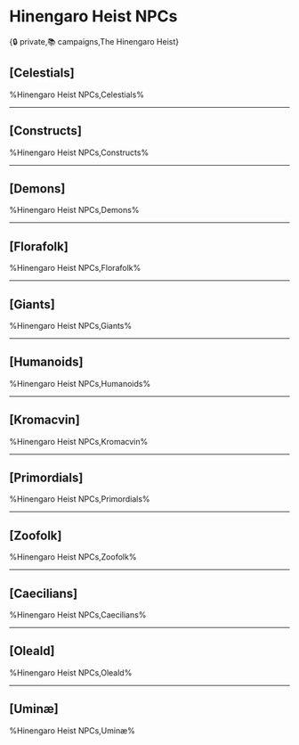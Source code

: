 # Hinengaro Heist NPCs

{🔒 private,📚 campaigns,The Hinengaro Heist}

## **[Celestials]**
%Hinengaro Heist NPCs,Celestials%

---

## **[Constructs]**
%Hinengaro Heist NPCs,Constructs%

---

## **[Demons]**
%Hinengaro Heist NPCs,Demons%

---

## **[Florafolk]**
%Hinengaro Heist NPCs,Florafolk%

---

## **[Giants]**
%Hinengaro Heist NPCs,Giants%

---

## **[Humanoids]**
%Hinengaro Heist NPCs,Humanoids%

---

## **[Kromacvin]**
%Hinengaro Heist NPCs,Kromacvin%

---

## **[Primordials]**
%Hinengaro Heist NPCs,Primordials%

---

## **[Zoofolk]**
%Hinengaro Heist NPCs,Zoofolk%

---

## **[Caecilians]**
%Hinengaro Heist NPCs,Caecilians%

---

## **[Oleald]**
%Hinengaro Heist NPCs,Oleald%

---

## **[Uminæ]**
%Hinengaro Heist NPCs,Uminæ%
